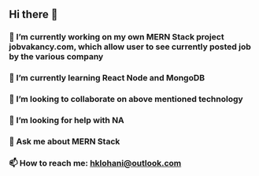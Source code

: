 ## Hi there 👋
### 🔭 I’m currently working on my own MERN Stack project jobvakancy.com, which allow user to see currently posted job by the various company
### 🌱 I’m currently learning React Node and MongoDB
### 👯 I’m looking to collaborate on above mentioned technology
### 🤔 I’m looking for help with NA
### 💬 Ask me about MERN Stack
### 📫 How to reach me: hklohani@outlook.com
<!--
**hklohani/hklohani** is a ✨ _special_ ✨ repository because its `README.md` (this file) appears on your GitHub profile.

Here are some ideas to get you started:


- 😄 Pronouns: ...
- ⚡ Fun fact: ...
-->
